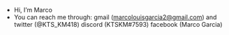 - Hi, I’m Marco
- You can reach me through:
    gmail (marcolouisgarcia2@gmail.com) and
    twitter (@KTS_KM418)
    discord (KTSKM#7593)
    facebook (Marco Garcia)
